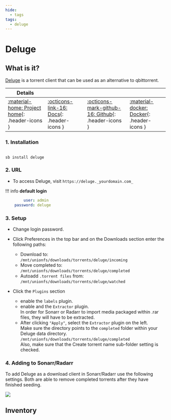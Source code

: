 ```yaml
---
hide:
  - tags
tags:
  - deluge
---
```


# Deluge

## What is it?

[Deluge](https://deluge-torrent.org/) is a torrent client that can be used as an alternative to qbittorrent.

| Details     |             |             |             |
|-------------|-------------|-------------|-------------|
| [:material-home: Project home](https://deluge-torrent.org/){: .header-icons } | [:octicons-link-16: Docs](https://dev.deluge-torrent.org/wiki/UserGuide){: .header-icons } | [:octicons-mark-github-16: Github](https://git.deluge-torrent.org/deluge){: .header-icons } | [:material-docker: Docker](https://registry.hub.docker.com/r/linuxserver/deluge){: .header-icons }|

### 1. Installation

``` { .shell }

sb install deluge

```

### 2. URL

- To access Deluge, visit `https://deluge._yourdomain.com_`

!!! info
    **default login**

```yaml
        user: admin
    password: deluge
```

### 3. Setup

- Change login password.

- Click Preferences in the top bar and on the Downloads section enter the following paths: <br />
  - Download to: <br />
    `/mnt/unionfs/downloads/torrents/deluge/incoming`
  - Move completed to: <br />
    `/mnt/unionfs/downloads/torrents/deluge/completed`
  - Autoadd `.torrent files` from: <br />
    `/mnt/unionfs/downloads/torrents/deluge/watched`

- Click the `Plugins` section
  - enable the `labels` plugin.
  - enable and the `Extractor` plugin. <br />
      In order for Sonarr or Radarr to import media packaged within .rar files, they will have to be extracted.
  - After clicking `"Apply"`, select the `Extractor`  plugin on the left. <br />
      Make sure the directory points to the `completed` folder within your Deluge data directory.  <br />
      `/mnt/unionfs/downloads/torrents/deluge/completed` <br />
      Also, make sure that the Create torrent name sub-folder setting is checked.

### 4. Adding to Sonarr/Radarr

To add Deluge as a download client in Sonarr/Radarr use the following settings. Both are able to remove completed torrents after they have finished seeding.

  ![](../images/community/deluge_add_to_arr.png)

## Inventory
<!-- BEGIN SALTBOX MANAGED VARIABLES SECTION -->
<!-- END SALTBOX MANAGED VARIABLES SECTION -->
